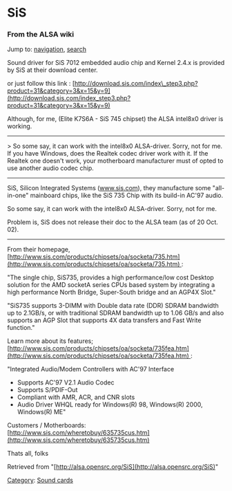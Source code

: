 SiS
===

### From the ALSA wiki

Jump to: [navigation](#mw-head), [search](#p-search)

Sound driver for SiS 7012 embedded audio chip and Kernel 2.4.x is
provided by SiS at their download center.

or just follow this link :
[http://download.sis.com/index\_step3.php?product=31&category=3&x=15&y=9](http://download.sis.com/index_step3.php?product=31&category=3&x=15&y=9)

Although, for me, (Elite K7S6A - SiS 745 chipset) the ALSA intel8x0
driver is working.

* * * * *

\> So some say, it can work with the intel8x0 ALSA-driver. Sorry, not
for me. If you have Windows, does the Realtek codec driver work with it.
If the Realtek one doesn't work, your motherboard manufacturer must of
opted to use another audio codec chip.

* * * * *

SiS, Silicon Integrated Systems (www.sis.com), they manufacture some
"all-in-one" mainboard chips, like the SiS 735 Chip with its build-in
AC'97 audio.

So some say, it can work with the intel8x0 ALSA-driver. Sorry, not for
me.

Problem is, SiS does not release their doc to the ALSA team (as of 20
Oct. 02).

* * * * *

From their homepage,
[http://www.sis.com/products/chipsets/oa/socketa/735.htm](http://www.sis.com/products/chipsets/oa/socketa/735.htm) :

"The single chip, SiS735, provides a high performance/low cost Desktop
solution for the AMD socketA series CPUs based system by integrating a
high performance North Bridge, Super-South bridge and an AGP4X Slot."

"SiS735 supports 3-DIMM with Double data rate (DDR) SDRAM bandwidth up
to 2.1GB/s, or with traditional SDRAM bandwidth up to 1.06 GB/s and also
supports an AGP Slot that supports 4X data transfers and Fast Write
function."

Learn more about its features;
[http://www.sis.com/products/chipsets/oa/socketa/735fea.htm](http://www.sis.com/products/chipsets/oa/socketa/735fea.htm) :

"Integrated Audio/Modem Controllers with AC'97 Interface

-   Supports AC'97 V2.1 Audio Codec
-   Supports S/PDIF-Out
-   Compliant with AMR, ACR, and CNR slots
-   Audio Driver WHQL ready for Windows(R) 98, Windows(R) 2000,
    Windows(R) ME"

Customers / Motherboards:
[http://www.sis.com/wheretobuy/635735cus.htm](http://www.sis.com/wheretobuy/635735cus.htm)

Thats all, folks

Retrieved from
"[http://alsa.opensrc.org/SiS](http://alsa.opensrc.org/SiS)"

[Category](/Special:Categories "Special:Categories"): [Sound
cards](/Category:Sound_cards "Category:Sound cards")

